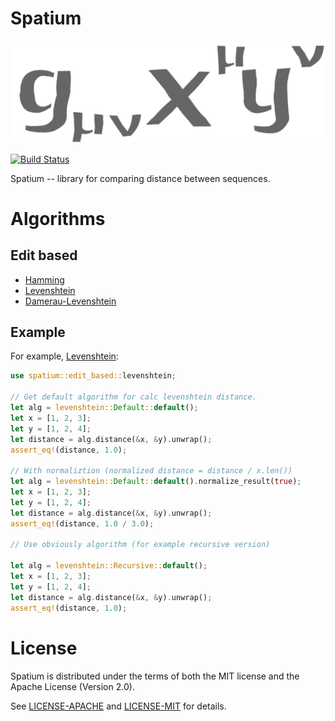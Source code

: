 # Spatium

![Spatium logo](logo.png)

[![Build Status](https://travis-ci.com/dyens/spatium.svg?branch=master)](https://travis-ci.com/dyens/spatium)

Spatium -- library for comparing distance between sequences.

# Algorithms

## Edit based

- [Hamming](https://en.wikipedia.org/wiki/Hamming_distance)
- [Levenshtein](https://en.wikipedia.org/wiki/Levenshtein_distance)
- [Damerau-Levenshtein](https://en.wikipedia.org/wiki/Damerau%E2%80%93Levenshtein_distance)


## Example

For example, [Levenshtein](https://en.wikipedia.org/wiki/Levenshtein_distance):

```rust
use spatium::edit_based::levenshtein;

// Get default algorithm for calc levenshtein distance.
let alg = levenshtein::Default::default();
let x = [1, 2, 3];
let y = [1, 2, 4];
let distance = alg.distance(&x, &y).unwrap();
assert_eq!(distance, 1.0);

// With normaliztion (normalized distance = distance / x.len())
let alg = levenshtein::Default::default().normalize_result(true);
let x = [1, 2, 3];
let y = [1, 2, 4];
let distance = alg.distance(&x, &y).unwrap();
assert_eq!(distance, 1.0 / 3.0);

// Use obviously algorithm (for example recursive version)

let alg = levenshtein::Recursive::default();
let x = [1, 2, 3];
let y = [1, 2, 4];
let distance = alg.distance(&x, &y).unwrap();
assert_eq!(distance, 1.0);
```
# License

Spatium is distributed under the terms of both the MIT license and the
Apache License (Version 2.0).

See [LICENSE-APACHE](LICENSE-APACHE) and [LICENSE-MIT](LICENSE-MIT) for details.
